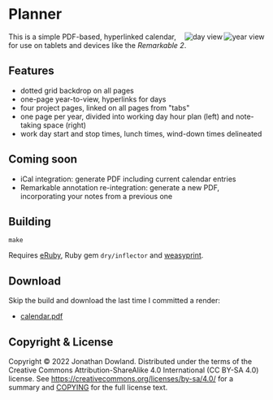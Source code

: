 # Planner

<a href=https://jmtd.net/log/planner/ytv.png><img src=https://jmtd.net/log/planner/400x-ytv.png align=right alt="year view" /></a>
<a href=https://jmtd.net/log/planner/day.png><img src=https://jmtd.net/log/planner/400x-day.png align=right alt="day view" /></a>

This is a simple PDF-based, hyperlinked calendar, for use on tablets and
devices like the *Remarkable 2*.

## Features

 * dotted grid backdrop on all pages
 * one-page year-to-view, hyperlinks for days
 * four project pages, linked on all pages from "tabs"
 * one page per year, divided into working day hour plan (left) and
   note-taking space (right)
 * work day start and stop times, lunch times, wind-down times delineated

## Coming soon

 * iCal integration: generate PDF including current calendar entries
 * Remarkable annotation re-integration: generate a new PDF, incorporating
   your notes from a previous one

## Building

```
make
```

Requires [eRuby](https://www.ruby-lang.org/en/), Ruby gem `dry/inflector` and
[weasyprint](https://weasyprint.org/).

## Download

Skip the build and download the last time I committed a render:

 * [calendar.pdf](calendar.pdf)

## Copyright & License

Copyright © 2022 Jonathan Dowland. Distributed under the terms of the
Creative Commons Attribution-ShareAlike 4.0 International (CC BY-SA 4.0)
license. See <https://creativecommons.org/licenses/by-sa/4.0/> for a
summary and [COPYING](COPYING) for the full license text.
